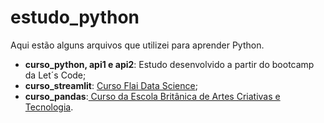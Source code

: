 # estudo_python
Aqui estão alguns arquivos que utilizei para aprender Python.

- **curso_python, api1 e api2**: Estudo desenvolvido a partir do bootcamp da Let´s Code;
- **curso_streamlit**: <a href = 'https://www.youtube.com/watch?v=q--yL_EIukY'>Curso Flai Data Science</a>;
- **curso_pandas**:<a href = 'https://ebaconline.com.br/webinars/dados-dicas-2022-02-03?utm_campaign=discussion_783_dados-dicas-2022-02-03_email_reminder_triggered_1hour_2022-02&utm_source=email&utm_medium=email&token=eyJhbGciOiJIUzI1NiIsInR5cCI6IkpXVCJ9.eyJlbWFpbCI6InRoYWx5LmFsdmVzc2lsdmFAZ21haWwuY29tIiwic3ViIjoiNzY3YjNkMzMtMDI5Yy00NTRiLTllZjYtMTYyOTMwMTQwNzUzIiwiaWF0IjoxNjQ0MjU3NzExLCJleHAiOjE2NDY4NDk3MTF9.tWhMY0rFS-eNLS8F9avrFsMYUwoyhgylow-2-u1NhDo'> Curso da Escola Britânica de Artes Criativas e Tecnologia</a>.
